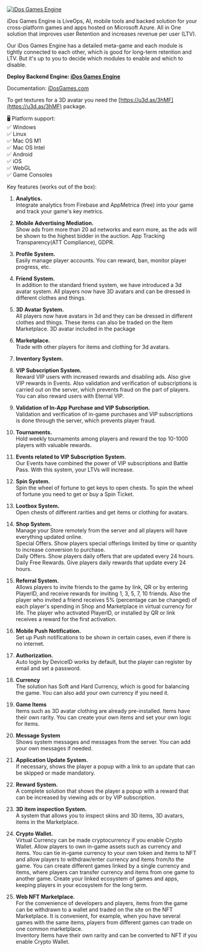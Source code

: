 [![iDos Games Engine](https://idosgames.com/wp-content/uploads/2024/08/1-min.png)](https://azuremarketplace.microsoft.com/en-us/marketplace/apps/idosgames.sdk)

iDos Games Engine is LiveOps, AI, mobile tools and backed solution for your cross-platform games and apps hosted on Microsoft Azure. All in One solution that improves user Retention and increases revenue per user (LTV).

Our iDos Games Engine has a detailed meta-game and each module is tightly connected to each other, which is good for long-term retention and LTV. But it's up to you to decide which modules to enable and which to disable.

**Deploy Backend Engine: [iDos Games Engine](https://azuremarketplace.microsoft.com/en-us/marketplace/apps/idosgames.sdk)**

Documentation: [iDosGames.com](https://idosgames.com/docs/developers/quick-start/ige-unity-sdk/)

To get textures for a 3D avatar you need the [https://u3d.as/3hMF](https://u3d.as/3hMF) package.

🖥️ Platform support:  
✅ Windows  
✅ Linux  
✅ Mac OS M1  
✅ Mac OS Intel  
✅ Android  
✅ iOS  
✅ WebGL  
✅ Game Consoles  

Key features (works out of the box):

1. **Analytics.**  
Integrate analytics from Firebase and AppMetrica (free) into your game and track your game's key metrics.

2. **Mobile Advertising Mediation.**  
Show ads from more than 20 ad networks and earn more, as the ads will be shown to the highest bidder in the auction. App Tracking Transparency(ATT Compliance), GDPR.

3. **Profile System.**  
Easily manage player accounts. You can reward, ban, monitor player progress, etc.

4. **Friend System.**  
In addition to the standard friend system, we have introduced a 3d avatar system. All players now have 3D avatars and can be dressed in different clothes and things.

5. **3D Avatar System.**  
All players now have avatars in 3d and they can be dressed in different clothes and things. These items can also be traded on the Item Marketplace. 3D avatar included in the package

6. **Marketplace.**  
Trade with other players for items and clothing for 3d avatars.

7. **Inventory System.**  

8. **VIP Subscription System.**  
Reward VIP users with increased rewards and disabling ads. Also give VIP rewards in Events. Also validation and verification of subscriptions is carried out on the server, which prevents fraud on the part of players. You can also reward users with Eternal VIP.

9. **Validation of In-App Purchase and VIP Subscription.**  
Validation and verification of in-game purchases and VIP subscriptions is done through the server, which prevents player fraud.

10. **Tournaments.**  
Hold weekly tournaments among players and reward the top 10-1000 players with valuable rewards.

11. **Events related to VIP Subscription System.**  
Our Events have combined the power of VIP subscriptions and Battle Pass. With this system, your LTVs will increase.

12. **Spin System.**  
Spin the wheel of fortune to get keys to open chests. To spin the wheel of fortune you need to get or buy a Spin Ticket.

13. **Lootbox System.**  
Open chests of different rarities and get items or clothing for avatars.

14. **Shop System.**  
Manage your Store remotely from the server and all players will have everything updated online.  
Special Offers. Show players special offerings limited by time or quantity to increase conversion to purchase.  
Daily Offers. Show players daily offers that are updated every 24 hours.  
Daily Free Rewards. Give players daily rewards that update every 24 hours.  

15. **Referral System.**  
Allows players to invite friends to the game by link, QR or by entering PlayerID, and receive rewards for inviting 1, 3, 5, 7, 10 friends. Also the player who invited a friend receives 5% (percentage can be changed) of each player's spending in Shop and Marketplace in virtual currency for life. The player who activated PlayerID, or installed by QR or link receives a reward for the first activation.

16. **Mobile Push Notification.**  
Set up Push notifications to be shown in certain cases, even if there is no internet.

17. **Authorization.**  
Auto login by DeviceID works by default, but the player can register by email and set a password.

18. **Currency**  
The solution has Soft and Hard Currency, which is good for balancing the game.
You can also add your own currency if you need it.

19. **Game Items**  
Items such as 3D avatar clothing are already pre-installed. Items have their own rarity. You can create your own items and set your own logic for items.

20. **Message System**  
Shows system messages and messages from the server. You can add your own messages if needed.

21. **Application Update System.**  
If necessary, shows the player a popup with a link to an update that can be skipped or made mandatory.

22. **Reward System.**  
A complete solution that shows the player a popup with a reward that can be increased by viewing ads or by VIP subscription.

23. **3D item inspection System.**  
A system that allows you to inspect skins and 3D items, 3D avatars, items in the Marketplace.

24. **Crypto Wallet.**  
Virtual Currency can be made cryptocurrency if you enable Crypto Wallet.
Allow players to own in-game assets such as currency and items. You can tie in-game currency to your own token and items to NFT and allow players to withdraw/enter currency and items from/to the game. You can create different games linked by a single currency and items, where players can transfer currency and items from one game to another game. Create your linked ecosystem of games and apps, keeping players in your ecosystem for the long term.

25. **Web NFT Marketplace.**  
For the convenience of developers and players, items from the game can be withdrawn to a wallet and traded on the site on the NFT Marketplace. It is convenient, for example, when you have several games with the same items, players from different games can trade on one common marketplace.  
Inventory Items have their own rarity and can be converted to NFT if you enable Crypto Wallet.
